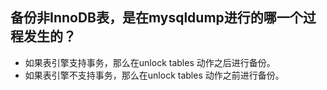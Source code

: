 

## 备份非InnoDB表，是在mysqldump进行的哪一个过程发生的？

- 如果表引擎支持事务，那么在unlock tables 动作之后进行备份。
- 如果表引擎不支持事务，那么在unlock tables 动作之前进行备份。